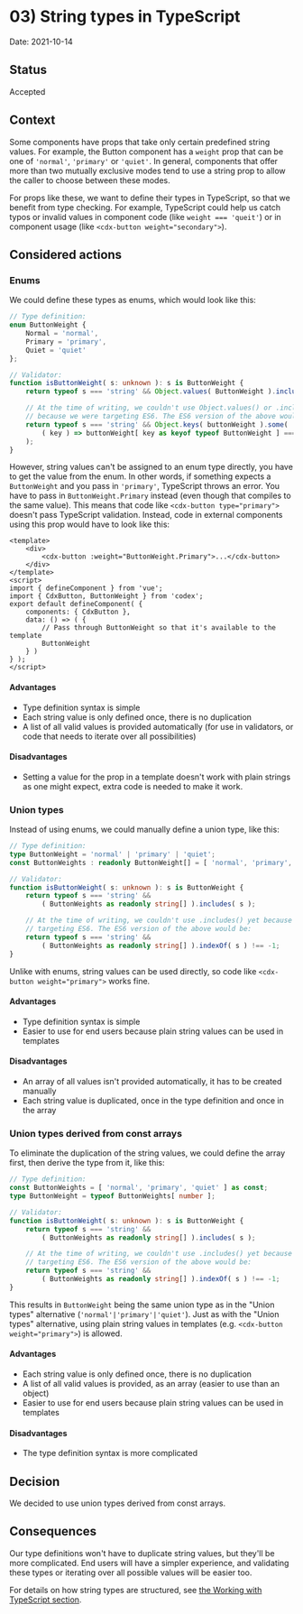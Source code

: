 # 03) String types in TypeScript

Date: 2021-10-14

## Status

Accepted

## Context
Some components have props that take only certain predefined string values. For example, the Button
component has a `weight` prop that can be one of `'normal'`, `'primary'` or `'quiet'`. In general,
components that offer more than two mutually exclusive modes tend to use a string prop to allow
the caller to choose between these modes.

For props like these, we want to define their types in TypeScript, so that we benefit from type
checking. For example, TypeScript could help us catch typos or invalid values in component code
(like `weight === 'queit'`) or in component usage (like `<cdx-button weight="secondary">`).

## Considered actions

### Enums
We could define these types as enums, which would look like this:
```typescript
// Type definition:
enum ButtonWeight {
	Normal = 'normal',
	Primary = 'primary',
	Quiet = 'quiet'
};

// Validator:
function isButtonWeight( s: unknown ): s is ButtonWeight {
	return typeof s === 'string' && Object.values( ButtonWeight ).includes( s );

	// At the time of writing, we couldn't use Object.values() or .includes() yet
	// because we were targeting ES6. The ES6 version of the above would be:
	return typeof s === 'string' && Object.keys( buttonWeight ).some(
		( key ) => buttonWeight[ key as keyof typeof ButtonWeight ] === val
	);
}
```
However, string values can't be assigned to an enum type directly, you have to get the value
from the enum. In other words, if something expects a `ButtonWeight` and you pass in `'primary'`,
TypeScript throws an error. You have to pass in `ButtonWeight.Primary` instead (even though that
compiles to the same value). This means that code like `<cdx-button type="primary">` doesn't pass
TypeScript validation. Instead, code in external components using this prop
would have to look like this:
```vue
<template>
	<div>
		<cdx-button :weight="ButtonWeight.Primary">...</cdx-button>
	</div>
</template>
<script>
import { defineComponent } from 'vue';
import { CdxButton, ButtonWeight } from 'codex';
export default defineComponent( {
	components: { CdxButton },
	data: () => ( {
		// Pass through ButtonWeight so that it's available to the template
		ButtonWeight
	} )
} );
</script>
```

#### Advantages
- Type definition syntax is simple
- Each string value is only defined once, there is no duplication
- A list of all valid values is provided automatically (for use in validators, or code that
  needs to iterate over all possibilities)

#### Disadvantages
- Setting a value for the prop in a template doesn't work with plain strings as one might expect,
  extra code is needed to make it work.

### Union types
Instead of using enums, we could manually define a union type, like this:
```typescript
// Type definition:
type ButtonWeight = 'normal' | 'primary' | 'quiet';
const ButtonWeights : readonly ButtonWeight[] = [ 'normal', 'primary', 'quiet' ];

// Validator:
function isButtonWeight( s: unknown ): s is ButtonWeight {
	return typeof s === 'string' &&
		( ButtonWeights as readonly string[] ).includes( s );

	// At the time of writing, we couldn't use .includes() yet because we were
	// targeting ES6. The ES6 version of the above would be:
	return typeof s === 'string' &&
		( ButtonWeights as readonly string[] ).indexOf( s ) !== -1;
}
```
Unlike with enums, string values can be used directly, so code like `<cdx-button weight="primary">`
works fine.

#### Advantages
- Type definition syntax is simple
- Easier to use for end users because plain string values can be used in templates

#### Disadvantages
- An array of all values isn't provided automatically, it has to be created manually
- Each string value is duplicated, once in the type definition and once in the array

### Union types derived from const arrays
To eliminate the duplication of the string values, we could define the array first, then
derive the type from it, like this:
```typescript
// Type definition:
const ButtonWeights = [ 'normal', 'primary', 'quiet' ] as const;
type ButtonWeight = typeof ButtonWeights[ number ];

// Validator:
function isButtonWeight( s: unknown ): s is ButtonWeight {
	return typeof s === 'string' &&
		( ButtonWeights as readonly string[] ).includes( s );

	// At the time of writing, we couldn't use .includes() yet because we were
	// targeting ES6. The ES6 version of the above would be:
	return typeof s === 'string' &&
		( ButtonWeights as readonly string[] ).indexOf( s ) !== -1;
}
```
This results in `ButtonWeight` being the same union type as in the "Union types" alternative
(`'normal'|'primary'|'quiet'`). Just as with the "Union types" alternative, using plain string
values in templates (e.g. `<cdx-button weight="primary">`) is allowed.

#### Advantages
- Each string value is only defined once, there is no duplication
- A list of all valid values is provided, as an array (easier to use than an object)
- Easier to use for end users because plain string values can be used in templates

#### Disadvantages
- The type definition syntax is more complicated

## Decision
We decided to use union types derived from const arrays.

## Consequences

Our type definitions won't have to duplicate string values, but they'll be more complicated.
End users will have a simpler experience, and validating these types or iterating over all possible
values will be easier too.

For details on how string types are structured, see
[the Working with TypeScript section](../../contributing/contributing-code/typescript#string-types).